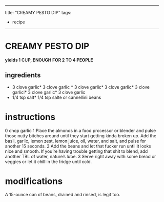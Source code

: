 
	
---
title: "CREAMY PESTO DIP"
tags:
  - recipe
---
# CREAMY PESTO DIP
#### yields 1 CUP, ENOUGH FOR 2 TO 4 PEOPLE
## ingredients
* 3 clove garlic* 3 clove garlic * 3 clove garlic* 3 clove garlic* 3 clove garlicl* 3 clove garlic* 3 clove garlic
* 1/4 tsp salt* 1/4 tsp salte or cannellini beans


# instructions
0 chop garlic
1 Place the almonds in a food processor or blender and pulse those nutty bitches around until they start getting kinda broken up. Add the basil, garlic, lemon zest, lemon juice, oil, water, and salt, and pulse for another 15 seconds.
2 Add the beans and let that fucker run until it looks nice and smooth. If you’re having trouble getting that shit to blend, add another TBL of water, nature’s lube.
3 Serve right away with some bread or veggies or let it chill in the fridge until cold.

# modifications

A 15-ounce can of beans, drained and rinsed, is legit too.
	
	
